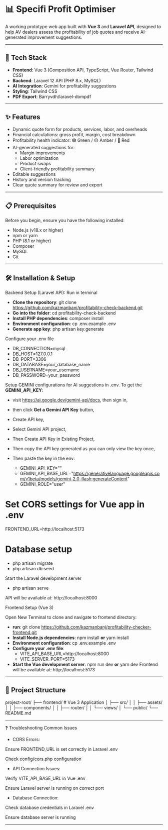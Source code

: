 # 📊 Specifi Profit Optimiser

A working prototype web app built with **Vue 3** and **Laravel API**, designed to help AV dealers assess the profitability of job quotes and receive AI-generated improvement suggestions.

---

## 🚀 Tech Stack

- **Frontend**: Vue 3 (Composition API, TypeScript, Vue Router, Tailwind CSS)
- **Backend**: Laravel 12 API (PHP 8.x, MySQL)
- **AI Integration**: Gemini for profitability suggestions
- **Styling**: Tailwind CSS
- **PDF Export**: Barryvdh/laravel-dompdf

---

## ✨ Features

- Dynamic quote form for products, services, labor, and overheads
- Financial calculations: gross profit, margin, cost breakdown
- Profitability health indicator: 🟢 Green / 🟡 Amber / 🔴 Red
- AI-generated suggestions for:
  - Margin improvements
  - Labor optimization
  - Product swaps
  - Client-friendly profitability summary
- Editable suggestions
- History and version tracking
- Clear quote summary for review and export

---

## 📋 Prerequisites
Before you begin, ensure you have the following installed:

- Node.js (v18.x or higher)
- npm or yarn
- PHP (8.1 or higher)
- Composer
- MySQL
- Git

---

## 🛠️ Installation & Setup
Backend Setup (Laravel API): Run in terminal

- **Clone the repository**: git clone https://github.com/kazmanbanj/profitability-check-backend.git
- **Go into the folder**: cd profitability-check-backend
- **Install PHP dependencies**: composer install
- **Environment configuration**: cp .env.example .env
- **Generate app key**: php artisan key:generate

Configure your .env file
- DB_CONNECTION=mysql
- DB_HOST=127.0.0.1
- DB_PORT=3306
- DB_DATABASE=your_database_name
- DB_USERNAME=your_username
- DB_PASSWORD=your_password

Setup GEMINI configurations for AI suggestions in .env. To get the **GEMINI_API_KEY**:

- visit https://ai.google.dev/gemini-api/docs, then sign in,
- then click **Get a Gemini API Key** button,
- Create API key,
- Select Gemini API project,
- Then Create API Key in Existing Project,
- Then copy the API key generated as you can only view the key once,

- Then paste the key in the env:

  - GEMINI_API_KEY=""
  - GEMINI_API_BASE_URL="https://generativelanguage.googleapis.com/v1beta/models/gemini-2.0-flash:generateContent"
  - GEMINI_ROLE="user"

# Set CORS settings for Vue app in .env
FRONTEND_URL=http://localhost:5173

# Database setup
- php artisan migrate
- php artisan db:seed

Start the Laravel development server
- php artisan serve


API will be available at: http://localhost:8000


Frontend Setup (Vue 3)

Open New Terminal to clone and navigate to frontend directory:

- **run**: git clone https://github.com/kazmanbanj/profitability-checker-frontend.git
- **Install Node.js dependencies**: npm install **or** yarn install
- **Environment configuration**: cp .env.example .env
- **Configure your .env file**:
  - VITE_API_BASE_URL=http://localhost:8000
  - VITE_SERVER_PORT=5173
- **Start the Vue development server**: npm run dev **or** yarn dev
Frontend will be available at: http://localhost:5173

---

## 📁 Project Structure

project-root/
├── frontend/               # Vue 3 Application
│   ├── src/
│   │   ├── assets/
│   │   ├── components/
│   │   ├── router/
│   │   └── views/
│   └── public/
└── README.md

---

❓ Troubleshooting
Common Issues


- CORS Errors:

Ensure FRONTEND_URL is set correctly in Laravel .env

Check config/cors.php configuration

- API Connection Issues:

Verify VITE_API_BASE_URL in Vue .env

Ensure Laravel server is running on correct port

- Database Connection:

Check database credentials in Laravel .env

Ensure database server is running

---
